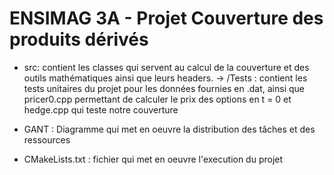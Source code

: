 ENSIMAG 3A - Projet Couverture des produits dérivés
============================

- src: contient les classes qui servent au calcul de la couverture et des outils mathématiques ainsi que leurs headers.
  -> /Tests : contient les tests unitaires du projet pour les données fournies en .dat, ainsi que pricer0.cpp permettant de calculer le prix des options en  t = 0 et hedge.cpp qui teste notre couverture

- GANT : Diagramme  qui met en oeuvre la distribution des tâches et des ressources

- CMakeLists.txt : fichier qui met en oeuvre l'execution du projet
